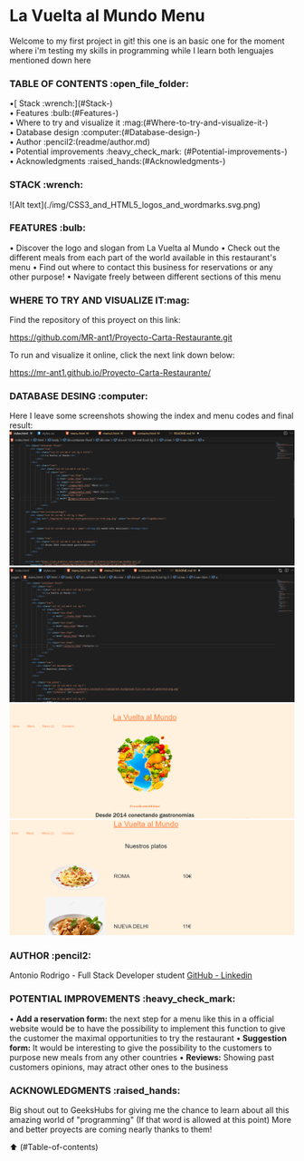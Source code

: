 <h1>La Vuelta al Mundo Menu</h1>
Welcome to my first project in git! this one is an basic one for the moment where i'm testing my skills in programming while I learn both lenguajes mentioned down here

<h3>TABLE OF CONTENTS :open_file_folder:</h3> 
•[ Stack :wrench:](#Stack-) <br>
• Features :bulb:(#Features-) <br>
• Where to try and visualize it :mag:(#Where-to-try-and-visualize-it-) <br>
• Database design :computer:(#Database-design-) <br>
• Author :pencil2:(readme/author.md)<br>
• Potential improvements :heavy_check_mark: (#Potential-improvements-) <br>
• Acknowledgments :raised_hands:(#Acknowledgments-) <br>

<h3>STACK :wrench:</h3> 
![Alt text](./img/CSS3_and_HTML5_logos_and_wordmarks.svg.png)

<h3>FEATURES :bulb:</h3> 

• Discover the logo and slogan from La Vuelta al Mundo
• Check out the different meals from each part of the world available in this restaurant's menu
• Find out where to contact this business for reservations or any other purpose!
• Navigate freely between different sections of this menu

<h3>WHERE TO TRY AND VISUALIZE IT:mag: </h3> 

Find the repository of this proyect on this link:

https://github.com/MR-ant1/Proyecto-Carta-Restaurante.git

To run and visualize it online, click the next link down below:

https://mr-ant1.github.io/Proyecto-Carta-Restaurante/

<h3>DATABASE DESING :computer:</h3> 

Here I leave some screenshots showing the index and menu codes and final result:
![Alt text](<img/Captura de pantalla 2024-01-31 154557.png>)
![Alt text](<img/Captura de pantalla 2024-01-31 154623.png>)
![Alt text](<img/Captura de pantalla 2024-01-31 154644.png>)
![Alt text](<img/Captura de pantalla 2024-01-31 154703.png>)
<h3>AUTHOR :pencil2:</h3> 
Antonio Rodrigo - Full Stack Developer student
<a href="https://github.com/MR-ant1">GitHub - <a href="https://www.linkedin.com/in/antonio-rodrigo-camacho-306b60205?lipi=urn%3Ali%3Apage%3Ad_flagship3_profile_view_base_contact_details%3BbZw124AlRu2kGWtATXloag%3D%3D">Linkedin</a>

<h3>POTENTIAL IMPROVEMENTS :heavy_check_mark:</h3> 

• <strong> Add a reservation form:</strong> the next step for a menu like this in a official website would be to have the possibility to implement this function to give the customer the maximal opportunities to try the restaurant
•<strong> Suggestion form:</strong> It would be interesting to give the possibility to the customers to purpose new meals from any other countries
• <strong>Reviews:</strong> Showing past customers opinions, may atract other ones to the business

<h3>ACKNOWLEDGMENTS :raised_hands:</h3> 

Big shout out to GeeksHubs for giving me the chance to learn about all this amazing world of "programming" (If that word is allowed at this point)
More and better proyects are coming nearly thanks to them!



:arrow_up: (#Table-of-contents)